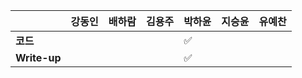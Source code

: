 |              | 강동인 | 배하람 | 김용주 | 박하윤 | 지승윤 | 유예찬 |
| ------------ | ------ | ------ | ------ | ------ | ------ | ------------ |
| **코드**     |      |      |    |:white_check_mark:   |        |  |
| **Write-up** |      |     |    |:white_check_mark: |        |  |
